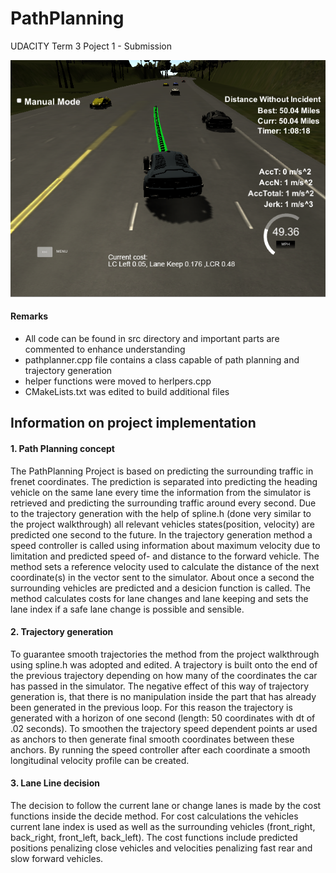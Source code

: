 # PathPlanning
UDACITY Term 3 Poject 1 - Submission


![im01](img/img01.png)

#### Remarks
* All code can be found in src directory and important parts are commented to enhance understanding
* pathplanner.cpp file contains a class capable of path planning and trajectory generation
* helper functions were moved to herlpers.cpp
* CMakeLists.txt was edited to build additional files

## Information on project implementation
#### 1. Path Planning concept
The PathPlanning Project is based on predicting the surrounding traffic in frenet coordinates.
The prediction is separated into predicting the heading vehicle on the same lane every time the information from the simulator is retrieved and predicting the surrounding traffic around every second.
Due to the trajectory generation with the help of spline.h (done very similar to the project walkthrough) all relevant vehicles states(position, velocity) are predicted one second to the future.
In the trajectory generation method a speed controller is called using information about maximum velocity due to limitation and predicted speed of- and distance to the forward vehicle. The method sets a reference velocity used to calculate the distance of the next coordinate(s) in the vector sent to the simulator.
About once a second the surrounding vehicles are predicted and a desicion function is called. The method calculates costs for lane changes and lane keeping and sets the lane index if a safe lane change is possible and sensible.

#### 2. Trajectory generation
To guarantee smooth trajectories the method from the project walkthrough using spline.h was adopted and edited.
A trajectory is built onto the end of the previous trajectory depending on how many of the coordinates the car has passed in the simulator.
The negative effect of this way of trajectory generation is, that there is no manipulation inside the part that has already been generated in the previous loop.
For this reason the trajectory is generated with a horizon of one second (length: 50 coordinates with dt of .02 seconds).
To smoothen the trajectory speed dependent points ar used as anchors to then generate final smooth coordinates between these anchors.
By running the speed controller after each coordinate a smooth longitudinal velocity profile can be created.

#### 3. Lane Line decision
The decision to follow the current lane or change lanes is made by the cost functions inside the decide method. 
For cost calculations the vehicles current lane index is used as well as the surrounding vehicles (front_right, back_right, front_left, back_left).
The cost functions include predicted positions penalizing close vehicles and velocities penalizing fast rear and slow forward vehicles.